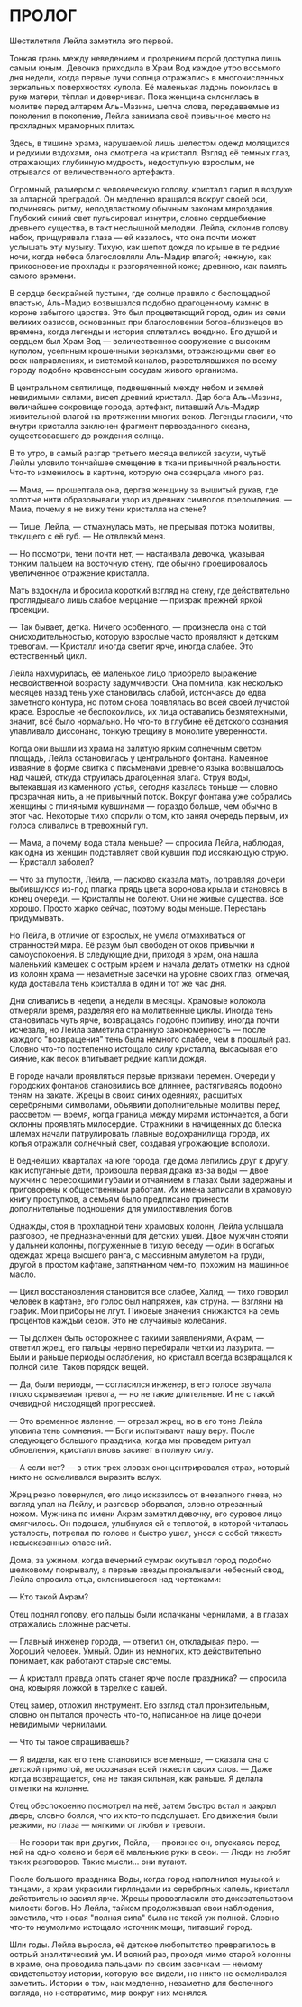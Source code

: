 # ПРОЛОГ

Шестилетняя Лейла заметила это первой.

Тонкая грань между неведением и прозрением порой доступна лишь самым юным. Девочка приходила в Храм Вод каждое утро восьмого дня недели, когда первые лучи солнца отражались в многочисленных зеркальных поверхностях купола. Её маленькая ладонь покоилась в руке матери, тёплая и доверчивая. Пока женщина склонялась в молитве перед алтарем Аль-Мазина, шепча слова, передаваемые из поколения в поколение, Лейла занимала своё привычное место на прохладных мраморных плитах.

Здесь, в тишине храма, нарушаемой лишь шелестом одежд молящихся и редкими вздохами, она смотрела на кристалл. Взгляд её темных глаз, отражающих глубинную мудрость, недоступную взрослым, не отрывался от величественного артефакта.

Огромный, размером с человеческую голову, кристалл парил в воздухе за алтарной преградой. Он медленно вращался вокруг своей оси, подчиняясь ритму, неподвластному обычным законам мироздания. Глубокий синий свет пульсировал изнутри, словно сердцебиение древнего существа, в такт неслышной мелодии. Лейла, склонив голову набок, прищуривала глаза — ей казалось, что она почти может услышать эту музыку. Тихую, как шепот дождя по крыше в те редкие ночи, когда небеса благословляли Аль-Мадир влагой; нежную, как прикосновение прохлады к разгоряченной коже; древнюю, как память самого времени.

В сердце бескрайней пустыни, где солнце правило с беспощадной властью, Аль-Мадир возвышался подобно драгоценному камню в короне забытого царства. Это был процветающий город, один из семи великих оазисов, основанных при благословении богов-близнецов во времена, когда легенды и история сплетались воедино. Его душой и сердцем был Храм Вод — величественное сооружение с высоким куполом, усеянным крошечными зеркалами, отражающими свет во всех направлениях, и системой каналов, разветвлявшихся по всему городу подобно кровеносным сосудам живого организма.

В центральном святилище, подвешенный между небом и землей невидимыми силами, висел древний кристалл. Дар бога Аль-Мазина, величайшее сокровище города, артефакт, питавший Аль-Мадир живительной влагой на протяжении многих веков. Легенды гласили, что внутри кристалла заключен фрагмент первозданного океана, существовавшего до рождения солнца.

В то утро, в самый разгар третьего месяца великой засухи, чутьё Лейлы уловило тончайшее смещение в ткани привычной реальности. Что-то изменилось в картине, которую она созерцала много раз.

— Мама, — прошептала она, дергая женщину за вышитый рукав, где золотые нити образовывали узор из древних символов преломления. — Мама, почему я не вижу тени кристалла на стене?

— Тише, Лейла, — отмахнулась мать, не прерывая потока молитвы, текущего с её губ. — Не отвлекай меня.

— Но посмотри, тени почти нет, — настаивала девочка, указывая тонким пальцем на восточную стену, где обычно проецировалось увеличенное отражение кристалла.

Мать вздохнула и бросила короткий взгляд на стену, где действительно проглядывало лишь слабое мерцание — призрак прежней яркой проекции.

— Так бывает, детка. Ничего особенного, — произнесла она с той снисходительностью, которую взрослые часто проявляют к детским тревогам. — Кристалл иногда светит ярче, иногда слабее. Это естественный цикл.

Лейла нахмурилась, её маленькое лицо приобрело выражение несвойственной возрасту задумчивости. Она помнила, как несколько месяцев назад тень уже становилась слабой, истончаясь до едва заметного контура, но потом снова появлялась во всей своей лучистой красе. Взрослые не беспокоились, их лица оставались безмятежными, значит, всё было нормально. Но что-то в глубине её детского сознания улавливало диссонанс, тонкую трещину в монолите уверенности.

Когда они вышли из храма на залитую ярким солнечным светом площадь, Лейла остановилась у центрального фонтана. Каменное изваяние в форме свитка с письменами древнего языка возвышалось над чашей, откуда струилась драгоценная влага. Струя воды, вытекавшая из каменного устья, сегодня казалась тоньше — словно прозрачная нить, а не привычный поток. Вокруг фонтана уже собрались женщины с глиняными кувшинами — гораздо больше, чем обычно в этот час. Некоторые тихо спорили о том, кто занял очередь первым, их голоса сливались в тревожный гул.

— Мама, а почему вода стала меньше? — спросила Лейла, наблюдая, как одна из женщин подставляет свой кувшин под иссякающую струю. — Кристалл заболел?

— Что за глупости, Лейла, — ласково сказала мать, поправляя дочери выбившуюся из-под платка прядь цвета воронова крыла и становясь в конец очереди. — Кристаллы не болеют. Они не живые существа. Всё хорошо. Просто жарко сейчас, поэтому воды меньше. Перестань придумывать.

Но Лейла, в отличие от взрослых, не умела отмахиваться от странностей мира. Её разум был свободен от оков привычки и самоуспокоения. В следующие дни, приходя в храм, она нашла маленький камешек с острым краем и начала делать отметки на одной из колонн храма — незаметные засечки на уровне своих глаз, отмечая, куда доставала тень кристалла в один и тот же час дня.

Дни сливались в недели, а недели в месяцы. Храмовые колокола отмеряли время, разделяя его на молитвенные циклы. Иногда тень становилась чуть ярче, возвращаясь подобно приливу, иногда почти исчезала, но Лейла заметила странную закономерность — после каждого "возвращения" тень была немного слабее, чем в прошлый раз. Словно что-то постепенно истощало силу кристалла, высасывая его сияние, как песок впитывает редкие капли дождя.

В городе начали проявляться первые признаки перемен. Очереди у городских фонтанов становились всё длиннее, растягиваясь подобно теням на закате. Жрецы в своих синих одеяниях, расшитых серебряными символами, объявили дополнительные молитвы перед рассветом — время, когда граница между мирами истончается, а боги склонны проявлять милосердие. Стражники в начищенных до блеска шлемах начали патрулировать главные водохранилища города, их копья отражали солнечный свет, создавая угрожающие всполохи.

В беднейших кварталах на юге города, где дома лепились друг к другу, как испуганные дети, произошла первая драка из-за воды — двое мужчин с пересохшими губами и отчаянием в глазах были задержаны и приговорены к общественным работам. Их имена записали в храмовую книгу проступков, а семьям было предписано принести дополнительные подношения для умилостивления богов.

Однажды, стоя в прохладной тени храмовых колонн, Лейла услышала разговор, не предназначенный для детских ушей. Двое мужчин стояли у дальней колонны, погруженные в тихую беседу — один в богатых одеждах жреца высшего ранга, с массивным амулетом на груди, другой в простом кафтане, запятнанном чем-то, похожим на машинное масло.

— Цикл восстановления становится все слабее, Халид, — тихо говорил человек в кафтане, его голос был напряжен, как струна. — Взгляни на график. Мои приборы не лгут. Пиковые значения снижаются на семь процентов каждый сезон. Это не случайные колебания.

— Ты должен быть осторожнее с такими заявлениями, Акрам, — ответил жрец, его пальцы нервно перебирали четки из лазурита. — Были и раньше периоды ослабления, но кристалл всегда возвращался к полной силе. Таков порядок вещей.

— Да, были периоды, — согласился инженер, в его голосе звучала плохо скрываемая тревога, — но не такие длительные. И не с такой очевидной нисходящей прогрессией.

— Это временное явление, — отрезал жрец, но в его тоне Лейла уловила тень сомнения. — Боги испытывают нашу веру. После следующего большого праздника, когда мы проведем ритуал обновления, кристалл вновь засияет в полную силу.

— А если нет? — в этих трех словах сконцентрировался страх, который никто не осмеливался выразить вслух.

Жрец резко повернулся, его лицо исказилось от внезапного гнева, но взгляд упал на Лейлу, и разговор оборвался, словно отрезанный ножом. Мужчина по имени Акрам заметил девочку, его суровое лицо смягчилось. Он подошел, улыбнулся ей с теплотой, в которой читалась усталость, потрепал по голове и быстро ушел, унося с собой тяжесть невысказанных опасений.

Дома, за ужином, когда вечерний сумрак окутывал город подобно шелковому покрывалу, а первые звезды прокалывали небесный свод, Лейла спросила отца, склонившегося над чертежами:

— Кто такой Акрам?

Отец поднял голову, его пальцы были испачканы чернилами, а в глазах отражались сложные расчеты.

— Главный инженер города, — ответил он, откладывая перо. — Хороший человек. Умный. Один из немногих, кто действительно понимает, как работают старые системы.

— А кристалл правда опять станет ярче после праздника? — спросила она, ковыряя ложкой в тарелке с кашей.

Отец замер, отложил инструмент. Его взгляд стал пронзительным, словно он пытался прочесть что-то, написанное на лице дочери невидимыми чернилами.

— Что ты такое спрашиваешь?

— Я видела, как его тень становится все меньше, — сказала она с детской прямотой, не осознавая всей тяжести своих слов. — Даже когда возвращается, она не такая сильная, как раньше. Я делала отметки на колонне.

Отец обеспокоенно посмотрел на неё, затем быстро встал и закрыл дверь, словно боялся, что их кто-то подслушает. Его движения были резкими, но глаза — мягкими от любви и тревоги.

— Не говори так при других, Лейла, — произнес он, опускаясь перед ней на одно колено и беря её маленькие руки в свои. — Люди не любят таких разговоров. Такие мысли... они пугают.

После большого праздника Воды, когда город наполнился музыкой и танцами, а храм украсили гирляндами из серебряных капель, кристалл действительно засиял ярче. Жрецы провозгласили это доказательством милости богов. Но Лейла, тайком продолжавшая свои наблюдения, заметила, что новая "полная сила" была не такой уж полной. Словно что-то неумолимо истощало источник мощи, питавший город.

Шли годы. Лейла выросла, её детское любопытство превратилось в острый аналитический ум. И всякий раз, проходя мимо старой колонны в храме, она проводила пальцами по своим засечкам — немому свидетельству истории, которую все видели, но никто не осмеливался заметить. Истории о том, как медленно, незаметно для беспечного взгляда, но неотвратимо, мир вокруг них менялся.


